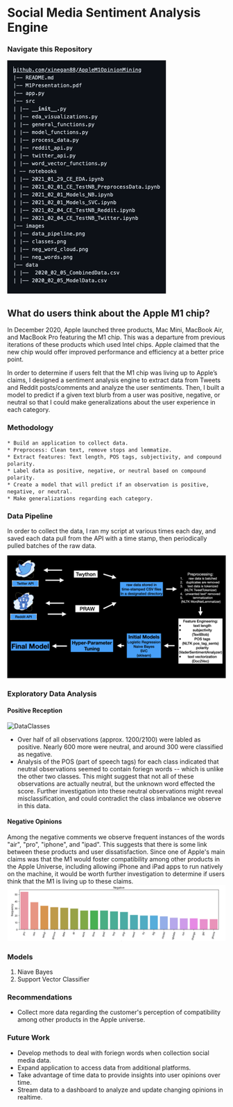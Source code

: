 # Social Media Sentiment Analysis Engine

### Navigate this Repository

![github_directory](https://github.com/xinegan88/AppleM1OpinionMining/blob/main/images/github_directory.png)

## What do users think about the Apple M1 chip?

In December 2020, Apple launched three products, Mac Mini, MacBook Air, and MacBook Pro featuring the M1 chip. This was a departure from previous iterations of these products which used Intel chips. Apple claimed that the new chip would offer improved performance and efficiency at a better price point.

In order to determine if users felt that the M1 chip was living up to Apple’s claims, I designed a sentiment analysis engine to extract data from Tweets and Reddit posts/comments and analyze the user sentiments. Then, I built a model to predict if a given text blurb from a user was positive, negative, or neutral so that I could make generalizations about   the user experience in each category.

### Methodology
	* Build an application to collect data.
	* Preprocess: Clean text, remove stops and lemmatize.
	* Extract features: Text length, POS tags, subjectivity, and compound polarity.
	* Label data as positive, negative, or neutral based on compound polarity.
	* Create a model that will predict if an observation is positive, negative, or neutral.
	* Make generalizations regarding each category.

### Data Pipeline
In order to collect the data, I ran my script at various times each day, and saved each data pull from the API with a time stamp, then periodically pulled batches of the raw data.

![DataPipeline](https://github.com/xinegan88/AppleM1OpinionMining/blob/main/images/data_pipeline.png)

### Exploratory Data Analysis
#### Positive Reception
![DataClasses](https://github.com/xinegan88/AppleM1OpinionMining/blob/main/images/classe_frequency.png)
* Over half of all observations (approx. 1200/2100) were labled as positive. Nearly 600 more were neutral, and around 300 were classified as negative.  
* Analysis of the POS (part of speech tags) for each class indicated that neutral observations seemed to contain foriegn words -- which is unlike the other two classes. This might suggest that not all of these observations are actually neutral, but the unknown word effected the score. Further investigation into these neutral observations might reveal misclassification, and could contradict the class imbalance we observe in this data.

#### Negative Opinions
Among the negative comments we observe frequent instances of the words "air", "pro", "iphone", and "ipad". This suggests that there is some link between these products and user dissatisfaction. Since one of Apple's main claims was that the M1 would foster compatibility among other products in the Apple Universe, including allowing iPhone and iPad apps to run natively on the machine, it would be worth further investigation to determine if users think that the M1 is living up to these claims. 
![NegativeWords](https://github.com/xinegan88/AppleM1OpinionMining/blob/main/images/neg_words.png)

### Models
1. Niave Bayes
2. Support Vector Classifier

### Recommendations
* Collect more data regarding the customer's perception of compatibility among other products in the Apple universe.

### Future Work
* Develop methods to deal with foriegn words when collection social media data.
* Expand application to access data from additional platforms.
* Take advantage of time data to provide insights into user opinions over time.
* Stream data to a dashboard to analyze and update changing opinions in realtime.
